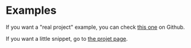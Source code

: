 # Examples

If you want a "real project" example, you can check [this one](https://github.com/Skyost/Bonsoir/tree/master/example) on Github.

If you want a little snippet, go to [the projet page](https://pub.dartlang.org/packages/Bonsoir#code-snippets).